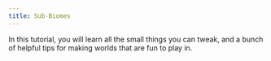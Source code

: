 ```yaml
---
title: Sub-Biomes
---
```


In this tutorial, you will learn all the small things you can tweak, and a bunch of helpful tips for making worlds that are fun to play in.
